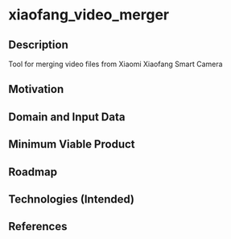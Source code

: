 # xiaofang_video_merger

## Description
Tool for merging video files from Xiaomi Xiaofang Smart Camera

## Motivation

## Domain and Input Data

## Minimum Viable Product

## Roadmap

## Technologies (Intended)

## References
